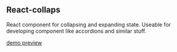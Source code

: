## React-collaps

React component for collapsing and expanding state.
Useable for developing component like accordions and similar stuff.

[demo preview](https://react-collaps.vercel.app/)
